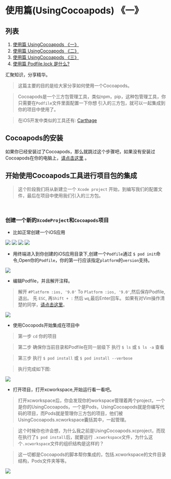 # 使用篇(UsingCocoapods)  《一》

## 列表

1. [使用篇 UsingCocoapods 《一》](https://github.com/zColdWater/CocoapodsStudyNotes/tree/master/UseCocopoads)
2. [使用篇 UsingCocoapods 《二》](https://github.com/zColdWater/CocoapodsStudyNotes/blob/master/UseCocopoads/UsingCocoapods2.md)
3. [使用篇 UsingCocoapods 《三》](https://github.com/zColdWater/CocoapodsStudyNotes/blob/master/UseCocopoads/UsingCocoapods3.md)
4. [使用篇 Podfile.lock 是什么?](https://github.com/zColdWater/CocoapodsStudyNotes/blob/master/UseCocopoads/PodfileLock.md)
  

汇聚知识，分享精华。  
>这篇主要的目的是给大家分享如何使用一个Cocoapods。

>Cocoapods是一个三方包管理工具，类似npm，pip，这种包管理工具，你只需要在`Podfile`文件里面配置一下你想
>引入的三方包，就可以一起集成到你的项目中使用了。

>在iOS开发中类似的工具还有: [Carthage](https://github.com/Carthage/Carthage#quick-start) 

Cocoapods的安装
------
如果你已经安装过了Cocoapods，那么就跳过这个步骤吧，如果没有安装过Cocoapods在你的电脑上，[请点击这里](https://guides.cocoapods.org/using/getting-started.html#toc_3) 。

  
开始使用Cocoapods工具进行项目包的集成
------
>这个阶段我们将从新建立一个 `Xcode project` 开始，到编写我们的配置文件，最后在项目中使用我们引入的三方包。
<br>

### 创建一个新的`XcodeProject`和`Cocoapods`项目
* 比如正常创建一个iOS应用

<img src="https://upload-images.jianshu.io/upload_images/1793544-56c491c297802b1f.jpeg?imageMogr2/auto-orient/strip%7CimageView2/2/w/1240"/>
<img src="https://upload-images.jianshu.io/upload_images/1793544-3174bbe84bc7d456.jpeg?imageMogr2/auto-orient/strip%7CimageView2/2/w/1240"/>
<img src="https://upload-images.jianshu.io/upload_images/1793544-1ad3ddc757cf4fa2.jpeg?imageMogr2/auto-orient/strip%7CimageView2/2/w/1240"/>
<img src="https://upload-images.jianshu.io/upload_images/1793544-6bfd73c9720607b1.jpeg?imageMogr2/auto-orient/strip%7CimageView2/2/w/1240"/>

* 用终端进入到你创建的iOS应用目录下,创建一个`Podfile`通过 `$ pod init`命令,Open你的`Podfile`，你的第一行应该指定`platform`的`version`支持。

<img src="https://upload-images.jianshu.io/upload_images/1793544-df38e70f5cb24b39.jpeg?imageMogr2/auto-orient/strip%7CimageView2/2/w/1240"/>

* 编辑Podfile，并且解开注释。

>解开 `#Platform :ios, '9.0'` To `Platform :ios, '9.0'`,然后保存Podfile,退出。 先 `ESC`, 再`Shift + :` 然后 `wq`,最后Enter回车。 如果有对Vim操作清楚的同学，[请点击这里](https://www.radford.edu/~mhtay/CPSC120/VIM_Editor_Commands.htm)。

<img src="https://upload-images.jianshu.io/upload_images/1793544-1de8d930f60558bc.jpeg?imageMogr2/auto-orient/strip%7CimageView2/2/w/1240"/>

* 使用Cocopods开始集成在项目中

> 第一步 `cd` 你的项目

> 第二步 确保你当前目录和Podfile在同一层级下 执行 `$ ls` 或 `$ ls -a` 查看 

> 第三步 执行 `$ pod install` 或 `$ pod install --verbose`

> 执行完成如下图: 

<img src="https://upload-images.jianshu.io/upload_images/1793544-fe4eff79b5932294.jpeg?imageMogr2/auto-orient/strip%7CimageView2/2/w/1240"/>

* 打开项目，打开xcworkspace,开始运行看一看吧。

> 打开xcworkspace后，你会发现你的workspace管理着两个project，一个是你的UsingCocoapods，一个是Pods，UsingCocoapods就是你编写代码的项目，而Pods就是管理你三方包的项目，他们被UsingCocoapods.xcworkspace囊括其中，一起管理。

> 这个时候你也许会想，为什么我之前是UsingCocoapods.xcproject，而现在执行了`$ pod install`后，就要运行 `.xcworkspace`文件，为什么这个`.xcworkspace`文件的组织结构是这样的？
 
> 这一切都是Cocoapods的脚本帮你集成的，包括.xcworkspace的文件目录结构，Pods文件夹等等。

<img src="https://upload-images.jianshu.io/upload_images/1793544-db16b3ce52050041.jpeg?imageMogr2/auto-orient/strip%7CimageView2/2/w/1240"/>






